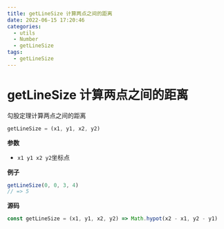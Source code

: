 ```yaml
---
title: getLineSize 计算两点之间的距离
date: 2022-06-15 17:20:46
categories: 
  - utils
  - Number
  - getLineSize
tags: 
  - getLineSize
---
```

# getLineSize 计算两点之间的距离

勾股定理计算两点之间的距离

```js
getLineSize = (x1, y1, x2, y2)
```

**参数**

- `x1 y1 x2 y2`坐标点

**例子**

```js
getLineSize(0, 0, 3, 4)
// => 5
```

**源码**

```js
const getLineSize = (x1, y1, x2, y2) => Math.hypot(x2 - x1, y2 - y1)
```
